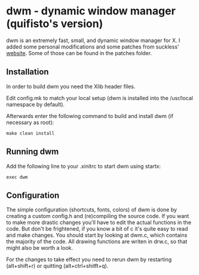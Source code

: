 # dwm - dynamic window manager (quifisto's version)
dwm is an extremely fast, small, and dynamic window manager for X.
I added some personal modifications and some patches from suckless' [website](https://dwm.suckless.org).
Some of those can be found in the patches folder.


## Installation
In order to build dwm you need the Xlib header files.

Edit config.mk to match your local setup (dwm is installed into
the /usr/local namespace by default).

Afterwards enter the following command to build and install dwm (if
necessary as root):

    make clean install


## Running dwm
Add the following line to your .xinitrc to start dwm using startx:

    exec dwm


## Configuration
The simple configuration (shortcuts, fonts, colors) of dwm is done by creating a custom config.h and (re)compiling the source code.
If you want to make more drastic changes you'll have to edit the actual functions in the code. 
But don't be frightened, if you know a bit of c it's quite easy to read and make changes. 
You should start by looking at dwm.c, which contains the majority of the code. 
All drawing functions are writen in drw.c, so that might also be worth a look.

For the changes to take effect you need to rerun dwm by restarting (alt+shift+r) or quitting (alt+ctrl+shitft+q).
